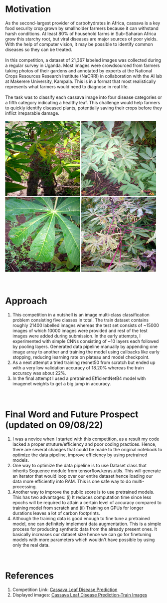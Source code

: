 # Motivation 
As the second-largest provider of carbohydrates in Africa, cassava is a key food security crop grown by smallholder farmers because it can withstand harsh conditions. At least 80% of household farms in Sub-Saharan Africa grow this starchy root, but viral diseases are major sources of poor yields. With the help of computer vision, it may be possible to identify common diseases so they can be treated. <br /><br />
In this competition, a dataset of 21,367 labeled images was collected during a regular survey in Uganda. Most images were crowdsourced from farmers taking photos of their gardens and annotated by experts at the National Crops Resources Research Institute (NaCRRI) in collaboration with the AI lab at Makerere University, Kampala. This is in a format that most realistically represents what farmers would need to diagnose in real life.<br /><br />
The task was to classify each cassava image into four disease categories or a fifth category indicating a healthy leaf. This challenge would help farmers to quickly identify diseased plants, potentially saving their crops before they inflict irreparable damage.<br /><br />
<img src = "https://github.com/Maunil2k/Leaf_disease_prediction/blob/master/images/1000015157.jpg" height = "240" width = "240">
<img src = "https://github.com/Maunil2k/Leaf_disease_prediction/blob/master/images/1000910826.jpg" height = "240" width = "240">
<img src = "https://github.com/Maunil2k/Leaf_disease_prediction/blob/master/images/1003442061.jpg" height = "240" width = "240">
<img src = "https://github.com/Maunil2k/Leaf_disease_prediction/blob/master/images/100472565.jpg" height = "240" width = "240">
<br /><br /><br />
# Approach
1) This competition in a nutshell is an image multi-class classification problem consisting five classes in total. The train dataset contains roughly 21400 labelled images whereas the test set consists of ~15000 images of which 10000 images were provided and rest of the test images were added during submission. In the early attempts, I experimented with simple CNNs consisting of ~10 layers each followed by pooling layers. Generated data pipeline manually by appending one image array to another and training the model using callbacks like early stopping, reducing learning rate on plateau and model checkpoint.
2) As a next attempt a tried training resnet50 from scratch but ended up with a very low validation accuracy of 18.20% whereas the train accuracy was about 22%. 
3) In the final attempt I used a pretrained EfficientNetB4 model with imagenet weights to get a big jump in accuracy. <br /><br /><br />

# Final Word and Future Prospect (updated on 09/08/22)
1) I was a novice when I started with this competition, as a result my code lacked a proper struture/efficiency and poor coding practices. Hence, there are several changes that could be made to the original notebook to optimize the data pipeline, improve efficiency by using pretrained models.
2) One way to optimize the data pipeline is to use Dataset class that inherits Sequence module from tensorflow.keras.utils. This will generate an iterator that would loop over our entire dataset hence loading our data more efficiently into RAM. This is one safe way to do multi-processing.
3) Another way to improve the public score is to use pretrained models. This has two advantages: (i) It reduces computation time since less epochs will be required to attain a certain level of accuracy compared to training model from scratch and (ii) Training on GPUs for longer durations leaves a lot of carbon footprints. 
4) Although the training data is good enough to fine tune a pretrained model, one can definitely implement data augmentation. This is a simple process for producing synthetic data from the already present ones. It basically increases our dataset size hence we can go for finetuning models with more parameters which wouldn't have possible by using only the real data.<br /><br /><br />

# References
1) Competition Link: [Cassava Leaf Disease Prediction](https://www.kaggle.com/competitions/cassava-leaf-disease-classification)
2) Displayed images: [Cassava Leaf Disease Prediction-Train Images](https://www.kaggle.com/competitions/cassava-leaf-disease-classification/data?select=train_images)
